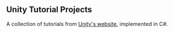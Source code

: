 Unity Tutorial Projects
--------------------------------------------------------------------------------

A collection of tutorials from
[Unity's website](https://unity3d.com/learn/tutorials), implemented in C#.
